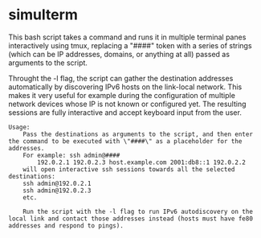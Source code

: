 # simulterm

This bash script takes a command and runs it in multiple terminal panes interactively using tmux, replacing a "####" token with a series of strings (which can be IP addresses, domains, or anything at all) passed as arguments to the script.

Throught the -l flag, the script can gather the destination addresses automatically by discovering IPv6 hosts on the link-local network. This makes it very useful for example during the configuration of multiple network devices whose IP is not known or configured yet. The resulting sessions are fully interactive and accept keyboard input from the user.

```
Usage:
	Pass the destinations as arguments to the script, and then enter the command to be executed with \"####\" as a placeholder for the addresses.
	For example: ssh admin@####
		192.0.2.1 192.0.2.3 host.example.com 2001:db8::1 192.0.2.2
	will open interactive ssh sessions towards all the selected destinations:
    ssh admin@192.0.2.1
    ssh admin@192.0.2.3
    etc.
    
	Run the script with the -l flag to run IPv6 autodiscovery on the local link and contact those addresses instead (hosts must have fe80 addresses and respond to pings).
```
